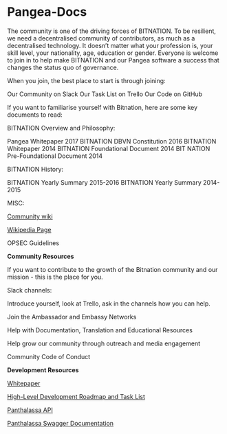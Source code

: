 # Pangea-Docs

The community is one of the driving forces of BITNATION. To be resilient, we need a decentralised community of contributors, as much as a decentralised technology. It doesn’t matter what your profession is, your skill level, your nationality, age, education or gender. Everyone is welcome to join in to help make BITNATION and our Pangea software a success that changes the status quo of governance. 

When you join, the best place to start is through joining:

Our Community on Slack
Our Task List on Trello
Our Code on GitHub

If you want to familiarise yourself with Bitnation, here are some key documents to read:

BITNATION Overview and Philosophy:

Pangea Whitepaper 2017
BITNATION DBVN Constitution 2016
BITNATION Whitepaper 2014
BITNATION Foundational Document 2014
BIT NATION Pre-Foundational Document 2014

BITNATION History: 

BITNATION Yearly Summary 2015-2016
BITNATION Yearly Summary 2014-2015

MISC:

[Community wiki](https://github.com/Bit-Nation/Pangea-Docs/wiki)

[Wikipedia Page](https://www.wikiwand.com/en/Bitnation)

OPSEC Guidelines

**Community Resources**

If you want to contribute to the growth of the Bitnation community and our mission - this is the place for you.

Slack channels: 

Introduce yourself, look at Trello, ask in the channels how you can help.

Join the Ambassador and Embassy Networks 

Help with Documentation, Translation and Educational Resources 

Help grow our community through outreach and media engagement

Community Code of Conduct


**Development Resources**

[Whitepaper](https://docs.google.com/document/d/1lnbUKaCzy1F3yrI73bMoIOAqK9h5mwtwuA_1z9G2Cqg/edit)

[High-Level Development Roadmap and Task List](https://trello.com/b/rb43zuUn/bitnation-dev)

[Panthalassa API](https://github.com/Bit-Nation/BITNATION-Panthalassa/blob/master/api/api.go)

[Panthalassa Swagger Documentation](https://github.com/Bit-Nation/BITNATION-Panthalassa/blob/master/api/panthalassa.yaml)

